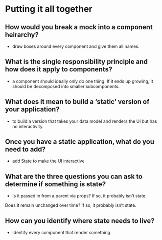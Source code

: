 # Putting it all together

## How would you break a mock into a component heirarchy?

- draw boxes around every component and give them all names.

## What is the single responsibility principle and how does it apply to components?

- a component should ideally only do one thing. If it ends up growing, it should be decomposed into smaller subcomponents.

## What does it mean to build a ‘static’ version of your application?

- to build a version that takes your data model and renders the UI but has no interactivity.

## Once you have a static application, what do you need to add?

- add State to make the UI interactive

## What are the three questions you can ask to determine if something is state?

- Is it passed in from a parent via props? If so, it probably isn’t state.

Does it remain unchanged over time? If so, it probably isn’t state.

## How can you identify where state needs to live?

- Identify every component that render something.  